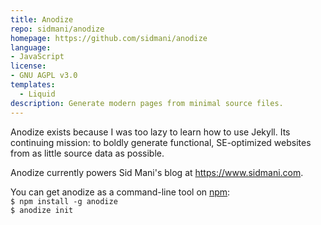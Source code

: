 ```yaml
---
title: Anodize
repo: sidmani/anodize
homepage: https://github.com/sidmani/anodize
language:
- JavaScript
license:
- GNU AGPL v3.0
templates:
  - Liquid
description: Generate modern pages from minimal source files.
---
```


Anodize exists because I was too lazy to learn how to use Jekyll. Its continuing mission: to boldly generate functional, SE-optimized websites from as little source data as possible.

Anodize currently powers Sid Mani's blog at https://www.sidmani.com.

You can get anodize as a command-line tool on [npm](https://www.npmjs.com/package/anodize):  
`$ npm install -g anodize`  
`$ anodize init`
